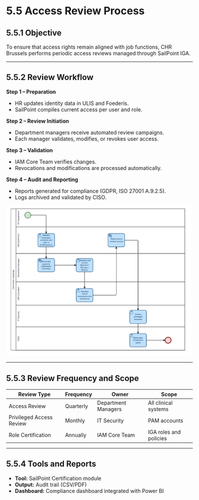 # 5.5 Access Review Process

## 5.5.1 Objective
To ensure that access rights remain aligned with job functions, CHR Brussels performs periodic access reviews managed through SailPoint IGA.

---

## 5.5.2 Review Workflow

**Step 1 – Preparation**  
- HR updates identity data in ULIS and Foederis.  
- SailPoint compiles current access per user and role.  

**Step 2 – Review Initiation**  
- Department managers receive automated review campaigns.  
- Each manager validates, modifies, or revokes user access.  

**Step 3 – Validation**  
- IAM Core Team verifies changes.  
- Revocations and modifications are processed automatically.  

**Step 4 – Audit and Reporting**  
- Reports generated for compliance (GDPR, ISO 27001 A.9.2.5).  
- Logs archived and validated by CISO.


![image_alt](https://github.com/Kristina-1991/IAM-Hospital-CaseStudy-SailPoint-Okta-Wallix/blob/9049bcfb1425e4b34a7195609b521550f4db56a5/99_Support-documents/Access-review-workflow.PNG?raw=true)

---

## 5.5.3 Review Frequency and Scope

| **Review Type** | **Frequency** | **Owner** | **Scope** |
|------------------|---------------|------------|------------|
| Access Review | Quarterly | Department Managers | All clinical systems |
| Privileged Access Review | Monthly | IT Security | PAM accounts |
| Role Certification | Annually | IAM Core Team | IGA roles and policies |

---

## 5.5.4 Tools and Reports
- **Tool:** SailPoint Certification module  
- **Output:** Audit trail (CSV/PDF)  
- **Dashboard:** Compliance dashboard integrated with Power BI

